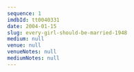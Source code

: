 ```yaml
---
sequence: 1
imdbId: tt0040331
date: 2004-01-15
slug: every-girl-should-be-married-1948
medium: null
venue: null
venueNotes: null
mediumNotes: null
---
```


